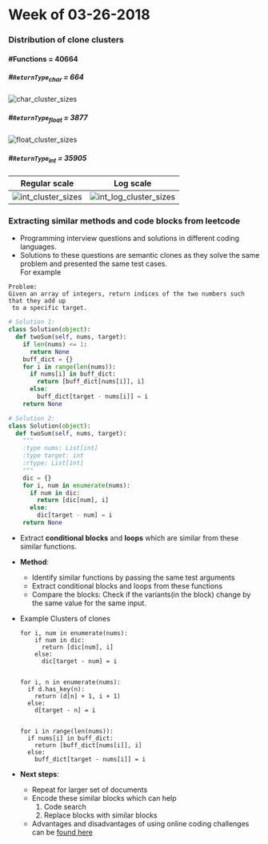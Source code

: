 # Week of 03-26-2018

### Distribution of clone clusters
#### \#Functions = 40664

##### \#`ReturnType`<sub>char</sub> = 664
![char_cluster_sizes](https://user-images.githubusercontent.com/5582924/37914160-913aa684-30e4-11e8-83a8-b66b0ee65819.png)

##### \#`ReturnType`<sub>float</sub> = 3877
![float_cluster_sizes](https://user-images.githubusercontent.com/5582924/37914200-a68e87b2-30e4-11e8-9875-b39cc179f066.png)

##### \#`ReturnType`<sub>int</sub> = 35905


Regular scale             |  Log scale
:-------------------------:|:-------------------------:
![int_cluster_sizes](https://user-images.githubusercontent.com/5582924/37914308-f2ed6b6e-30e4-11e8-803b-553304fcabbd.png)  |  ![int_log_cluster_sizes](https://user-images.githubusercontent.com/5582924/37914309-f2fa48a2-30e4-11e8-930a-eb0f446edcf9.png)


### Extracting similar methods and code blocks from leetcode
* Programming interview questions and solutions in different coding languages.
* Solutions to these questions are semantic clones as they solve the same problem and presented the same test cases.  
For example
```
Problem:
Given an array of integers, return indices of the two numbers such that they add up
 to a specific target.
```

```python
# Solution 1:
class Solution(object):
  def twoSum(self, nums, target):
    if len(nums) <= 1:
      return None
    buff_dict = {}
    for i in range(len(nums)):
      if nums[i] in buff_dict:
        return [buff_dict[nums[i]], i]
      else:
        buff_dict[target - nums[i]] = i
    return None
```

```python
# Solution 2:
class Solution(object):
  def twoSum(self, nums, target):
    """
    :type nums: List[int]
    :type target: int
    :rtype: List[int]
    """
    dic = {}
    for i, num in enumerate(nums):
      if num in dic:
        return [dic[num], i]
      else:
        dic[target - num] = i
    return None

```

* Extract **conditional blocks** and **loops** which are similar from these similar functions.
* **Method**:
  * Identify similar functions by passing the same test arguments
  * Extract conditional blocks and loops from these functions
  * Compare the blocks: Check if the variants(in the block) change by the same value for the same input.
* Example Clusters of clones
  ```
  for i, num in enumerate(nums):
      if num in dic:
        return [dic[num], i]
      else:
        dic[target - num] = i


  for i, n in enumerate(nums):
    if d.has_key(n):
      return (d[n] + 1, i + 1)
    else:
      d[target - n] = i


  for i in range(len(nums)):
    if nums[i] in buff_dict:
      return [buff_dict[nums[i]], i]
    else:
      buff_dict[target - nums[i]] = i
  ```

* **Next steps**:
  * Repeat for larger set of documents
  * Encode these similar blocks which can help
    1. Code search
    2. Replace blocks with similar blocks
  * Advantages and disadvantages of using online coding challenges can be [found here](https://gist.github.com/bigfatnoob/94680b628c71cafc515d642ffa1db741)
